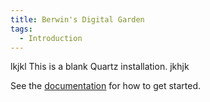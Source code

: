 ```yaml
---
title: Berwin's Digital Garden
tags:
  - Introduction
---
```

lkjkl
This is a blank Quartz installation.
jkhjk


See the [documentation](https://quartz.jzhao.xyz) for how to get started.

